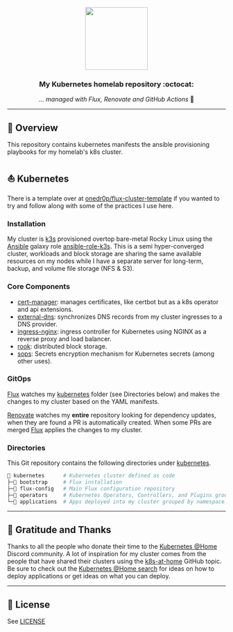 <div align="center">

<img src="https://camo.githubusercontent.com/5b298bf6b0596795602bd771c5bddbb963e83e0f/68747470733a2f2f692e696d6775722e636f6d2f7031527a586a512e706e67" align="center" width="144px" height="144px"/>

### My Kubernetes homelab repository :octocat:

_... managed with Flux, Renovate and GitHub Actions_ 🤖

</div>

---

## 📖 Overview

This repository contains kubernetes manifests the ansible provisioning playbooks for my homelab's k8s cluster.

## ⛵ Kubernetes

There is a template over at [onedr0p/flux-cluster-template](https://github.com/onedr0p/flux-cluster-template) if you wanted to try and follow along with some of the practices I use here.

### Installation

My cluster is [k3s](https://k3s.io/) provisioned overtop bare-metal Rocky Linux using the [Ansible](https://www.ansible.com/) galaxy role [ansible-role-k3s](https://github.com/PyratLabs/ansible-role-k3s). This is a semi hyper-converged cluster, workloads and block storage are sharing the same available resources on my nodes while I have a separate server for long-term, backup, and volume file storage (NFS & S3).

### Core Components

- [cert-manager](https://cert-manager.io/docs/): manages certificates, like certbot but as a k8s operator and api extensions.
- [external-dns](https://github.com/kubernetes-sigs/external-dns): synchronizes DNS records from my cluster ingresses to a DNS provider.
- [ingress-nginx](https://github.com/kubernetes/ingress-nginx/): ingress controller for Kubernetes using NGINX as a reverse proxy and load balancer.
- [rook](https://github.com/rook/rook): distributed block storage.
- [sops](https://toolkit.fluxcd.io/guides/mozilla-sops/): Secrets encryption mechanism for Kubernetes secrets (among other uses).

### GitOps

[Flux](https://github.com/fluxcd/flux2) watches my [kubernetes](./kubernetes/) folder (see Directories below) and makes the changes to my cluster based on the YAML manifests.

[Renovate](https://github.com/renovatebot/renovate) watches my **entire** repository looking for dependency updates, when they are found a PR is automatically created. When some PRs are merged [Flux](https://github.com/fluxcd/flux2) applies the changes to my cluster.


### Directories

This Git repository contains the following directories under [kubernetes](./kubernetes/).

```sh
📁 kubernetes      # Kubernetes cluster defined as code
├─📁 bootstrap     # Flux installation
├─📁 flux-config   # Main Flux configuration repository
├─📁 operators     # Kubernetes Operators, Controllers, and Plugins grouped by namespace
└─📁 applications  # Apps deployed into my cluster grouped by namespace
```

---

## 🤝 Gratitude and Thanks

Thanks to all the people who donate their time to the [Kubernetes @Home](https://discord.gg/k8s-at-home) Discord community. A lot of inspiration for my cluster comes from the people that have shared their clusters using the [k8s-at-home](https://github.com/topics/k8s-at-home) GitHub topic. Be sure to check out the [Kubernetes @Home search](https://nanne.dev/k8s-at-home-search/) for ideas on how to deploy applications or get ideas on what you can deploy.

---

## 🔏 License

See [LICENSE](./LICENSE)
